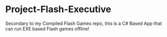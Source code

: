 # Project-Flash-Executive
Secondary to my Compiled Flash Games repo, this is a C# Based App that can run EXE based Flash games offline!
